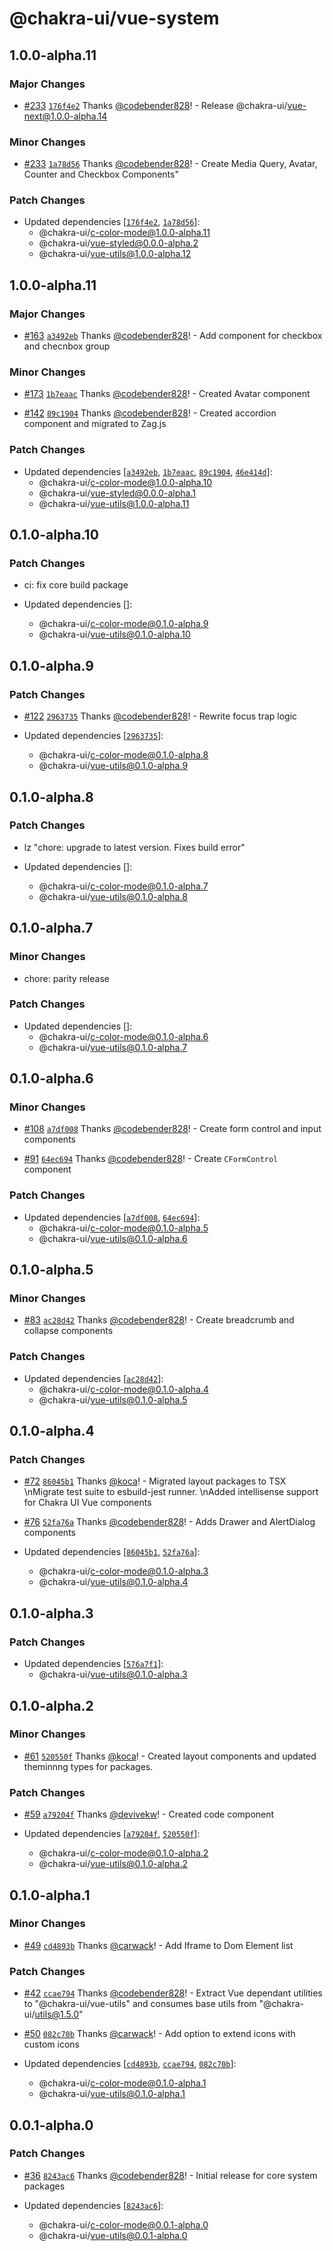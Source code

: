 # @chakra-ui/vue-system

## 1.0.0-alpha.11

### Major Changes

- [#233](https://github.com/chakra-ui/chakra-ui-vue-next/pull/233) [`176f4e2`](https://github.com/chakra-ui/chakra-ui-vue-next/commit/176f4e232da4af56a7982f98a6d8ff6d677ae430) Thanks [@codebender828](https://github.com/codebender828)! - Release @chakra-ui/vue-next@1.0.0-alpha.14

### Minor Changes

- [#233](https://github.com/chakra-ui/chakra-ui-vue-next/pull/233) [`1a78d56`](https://github.com/chakra-ui/chakra-ui-vue-next/commit/1a78d56ac1e79ca319de55be52650afdfd5eeaef) Thanks [@codebender828](https://github.com/codebender828)! - Create Media Query, Avatar, Counter and Checkbox Components"

### Patch Changes

- Updated dependencies [[`176f4e2`](https://github.com/chakra-ui/chakra-ui-vue-next/commit/176f4e232da4af56a7982f98a6d8ff6d677ae430), [`1a78d56`](https://github.com/chakra-ui/chakra-ui-vue-next/commit/1a78d56ac1e79ca319de55be52650afdfd5eeaef)]:
  - @chakra-ui/c-color-mode@1.0.0-alpha.11
  - @chakra-ui/vue-styled@0.0.0-alpha.2
  - @chakra-ui/vue-utils@1.0.0-alpha.12

## 1.0.0-alpha.11

### Major Changes

- [#163](https://github.com/chakra-ui/chakra-ui-vue-next/pull/163) [`a3492eb`](https://github.com/chakra-ui/chakra-ui-vue-next/commit/a3492eb70b30207ab97a1a5b9273f70d14159df9) Thanks [@codebender828](https://github.com/codebender828)! - Add component for checkbox and checnbox group

### Minor Changes

- [#173](https://github.com/chakra-ui/chakra-ui-vue-next/pull/173) [`1b7eaac`](https://github.com/chakra-ui/chakra-ui-vue-next/commit/1b7eaacf56921498ea20166236d872fad698e8dd) Thanks [@codebender828](https://github.com/codebender828)! - Created Avatar component

* [#142](https://github.com/chakra-ui/chakra-ui-vue-next/pull/142) [`89c1904`](https://github.com/chakra-ui/chakra-ui-vue-next/commit/89c1904006578fca45c1938cf9d8cd44008ba0ab) Thanks [@codebender828](https://github.com/codebender828)! - Created accordion component and migrated to Zag.js

### Patch Changes

- Updated dependencies [[`a3492eb`](https://github.com/chakra-ui/chakra-ui-vue-next/commit/a3492eb70b30207ab97a1a5b9273f70d14159df9), [`1b7eaac`](https://github.com/chakra-ui/chakra-ui-vue-next/commit/1b7eaacf56921498ea20166236d872fad698e8dd), [`89c1904`](https://github.com/chakra-ui/chakra-ui-vue-next/commit/89c1904006578fca45c1938cf9d8cd44008ba0ab), [`46e414d`](https://github.com/chakra-ui/chakra-ui-vue-next/commit/46e414d1bb1a9a0b322beeedd8c9c3eb2811cb71)]:
  - @chakra-ui/c-color-mode@1.0.0-alpha.10
  - @chakra-ui/vue-styled@0.0.0-alpha.1
  - @chakra-ui/vue-utils@1.0.0-alpha.11

## 0.1.0-alpha.10

### Patch Changes

- ci: fix core build package

- Updated dependencies []:
  - @chakra-ui/c-color-mode@0.1.0-alpha.9
  - @chakra-ui/vue-utils@0.1.0-alpha.10

## 0.1.0-alpha.9

### Patch Changes

- [#122](https://github.com/chakra-ui/chakra-ui-vue-next/pull/122) [`2963735`](https://github.com/chakra-ui/chakra-ui-vue-next/commit/29637355d6e37257e7ce43c10851049aba229359) Thanks [@codebender828](https://github.com/codebender828)! - Rewrite focus trap logic

- Updated dependencies [[`2963735`](https://github.com/chakra-ui/chakra-ui-vue-next/commit/29637355d6e37257e7ce43c10851049aba229359)]:
  - @chakra-ui/c-color-mode@0.1.0-alpha.8
  - @chakra-ui/vue-utils@0.1.0-alpha.9

## 0.1.0-alpha.8

### Patch Changes

- lz "chore: upgrade to latest version. Fixes build error"

- Updated dependencies []:
  - @chakra-ui/c-color-mode@0.1.0-alpha.7
  - @chakra-ui/vue-utils@0.1.0-alpha.8

## 0.1.0-alpha.7

### Minor Changes

- chore: parity release

### Patch Changes

- Updated dependencies []:
  - @chakra-ui/c-color-mode@0.1.0-alpha.6
  - @chakra-ui/vue-utils@0.1.0-alpha.7

## 0.1.0-alpha.6

### Minor Changes

- [#108](https://github.com/chakra-ui/chakra-ui-vue-next/pull/108) [`a7df008`](https://github.com/chakra-ui/chakra-ui-vue-next/commit/a7df008af57158fbd9240645d4177cf862ca764d) Thanks [@codebender828](https://github.com/codebender828)! - Create form control and input components

* [#91](https://github.com/chakra-ui/chakra-ui-vue-next/pull/91) [`64ec694`](https://github.com/chakra-ui/chakra-ui-vue-next/commit/64ec694a67bf0932ad8d7569cf4347cd1da48513) Thanks [@codebender828](https://github.com/codebender828)! - Create `CFormControl` component

### Patch Changes

- Updated dependencies [[`a7df008`](https://github.com/chakra-ui/chakra-ui-vue-next/commit/a7df008af57158fbd9240645d4177cf862ca764d), [`64ec694`](https://github.com/chakra-ui/chakra-ui-vue-next/commit/64ec694a67bf0932ad8d7569cf4347cd1da48513)]:
  - @chakra-ui/c-color-mode@0.1.0-alpha.5
  - @chakra-ui/vue-utils@0.1.0-alpha.6

## 0.1.0-alpha.5

### Minor Changes

- [#83](https://github.com/chakra-ui/chakra-ui-vue-next/pull/83) [`ac28d42`](https://github.com/chakra-ui/chakra-ui-vue-next/commit/ac28d4217c3afb83383801316876f982163c5f5c) Thanks [@codebender828](https://github.com/codebender828)! - Create breadcrumb and collapse components

### Patch Changes

- Updated dependencies [[`ac28d42`](https://github.com/chakra-ui/chakra-ui-vue-next/commit/ac28d4217c3afb83383801316876f982163c5f5c)]:
  - @chakra-ui/c-color-mode@0.1.0-alpha.4
  - @chakra-ui/vue-utils@0.1.0-alpha.5

## 0.1.0-alpha.4

### Patch Changes

- [#72](https://github.com/chakra-ui/chakra-ui-vue-next/pull/72) [`86045b1`](https://github.com/chakra-ui/chakra-ui-vue-next/commit/86045b1c34a21c05f93015489a461887beffee27) Thanks [@koca](https://github.com/koca)! - Migrated layout packages to TSX \nMigrate test suite to esbuild-jest runner. \nAdded intellisense support for Chakra UI Vue components

* [#76](https://github.com/chakra-ui/chakra-ui-vue-next/pull/76) [`52fa76a`](https://github.com/chakra-ui/chakra-ui-vue-next/commit/52fa76ab461cf53ac619bcab0e591fe525a7a30b) Thanks [@codebender828](https://github.com/codebender828)! - Adds Drawer and AlertDialog components

* Updated dependencies [[`86045b1`](https://github.com/chakra-ui/chakra-ui-vue-next/commit/86045b1c34a21c05f93015489a461887beffee27), [`52fa76a`](https://github.com/chakra-ui/chakra-ui-vue-next/commit/52fa76ab461cf53ac619bcab0e591fe525a7a30b)]:
  - @chakra-ui/c-color-mode@0.1.0-alpha.3
  - @chakra-ui/vue-utils@0.1.0-alpha.4

## 0.1.0-alpha.3

### Patch Changes

- Updated dependencies [[`576a7f1`](https://github.com/chakra-ui/chakra-ui-vue-next/commit/576a7f12c179852ebfd9ee1905764357d7698dd6)]:
  - @chakra-ui/vue-utils@0.1.0-alpha.3

## 0.1.0-alpha.2

### Minor Changes

- [#61](https://github.com/chakra-ui/chakra-ui-vue-next/pull/61) [`520550f`](https://github.com/chakra-ui/chakra-ui-vue-next/commit/520550f0a233af45d83a5dd49907646422b39eb9) Thanks [@koca](https://github.com/koca)! - Created layout components and updated theminnng types for packages.

### Patch Changes

- [#59](https://github.com/chakra-ui/chakra-ui-vue-next/pull/59) [`a79204f`](https://github.com/chakra-ui/chakra-ui-vue-next/commit/a79204f8a6786fdb6456632350480a14e17ad345) Thanks [@devivekw](https://github.com/devivekw)! - Created code component

- Updated dependencies [[`a79204f`](https://github.com/chakra-ui/chakra-ui-vue-next/commit/a79204f8a6786fdb6456632350480a14e17ad345), [`520550f`](https://github.com/chakra-ui/chakra-ui-vue-next/commit/520550f0a233af45d83a5dd49907646422b39eb9)]:
  - @chakra-ui/c-color-mode@0.1.0-alpha.2
  - @chakra-ui/vue-utils@0.1.0-alpha.2

## 0.1.0-alpha.1

### Minor Changes

- [#49](https://github.com/chakra-ui/chakra-ui-vue-next/pull/49) [`cd4893b`](https://github.com/chakra-ui/chakra-ui-vue-next/commit/cd4893b6a27df39b59066c6e1d714b3830cf41bd) Thanks [@carwack](https://github.com/carwack)! - Add Iframe to Dom Element list

### Patch Changes

- [#42](https://github.com/chakra-ui/chakra-ui-vue-next/pull/42) [`ccae794`](https://github.com/chakra-ui/chakra-ui-vue-next/commit/ccae794937096c98b50dd5b72ac21856bd0e0e67) Thanks [@codebender828](https://github.com/codebender828)! - Extract Vue dependant utilities to "@chakra-ui/vue-utils" and consumes base utils from "@chakra-ui/utils@1.5.0"

* [#50](https://github.com/chakra-ui/chakra-ui-vue-next/pull/50) [`082c70b`](https://github.com/chakra-ui/chakra-ui-vue-next/commit/082c70b03bd0e07704e1285592f515b3a43073b4) Thanks [@carwack](https://github.com/carwack)! - Add option to extend icons with custom icons

* Updated dependencies [[`cd4893b`](https://github.com/chakra-ui/chakra-ui-vue-next/commit/cd4893b6a27df39b59066c6e1d714b3830cf41bd), [`ccae794`](https://github.com/chakra-ui/chakra-ui-vue-next/commit/ccae794937096c98b50dd5b72ac21856bd0e0e67), [`082c70b`](https://github.com/chakra-ui/chakra-ui-vue-next/commit/082c70b03bd0e07704e1285592f515b3a43073b4)]:
  - @chakra-ui/c-color-mode@0.1.0-alpha.1
  - @chakra-ui/vue-utils@0.1.0-alpha.1

## 0.0.1-alpha.0

### Patch Changes

- [#36](https://github.com/chakra-ui/chakra-ui-vue-next/pull/36) [`8243ac6`](https://github.com/chakra-ui/chakra-ui-vue-next/commit/8243ac6cdc1ef47e56b3ec2f4635f44396273ee8) Thanks [@codebender828](https://github.com/codebender828)! - Initial release for core system packages

- Updated dependencies [[`8243ac6`](https://github.com/chakra-ui/chakra-ui-vue-next/commit/8243ac6cdc1ef47e56b3ec2f4635f44396273ee8)]:
  - @chakra-ui/c-color-mode@0.0.1-alpha.0
  - @chakra-ui/vue-utils@0.0.1-alpha.0
